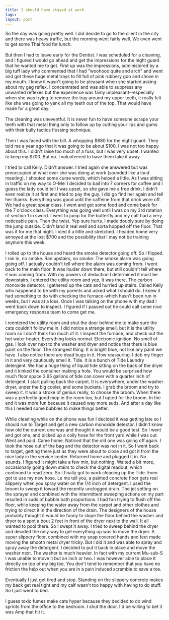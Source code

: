 ```yaml
---
title: I should have stayed at work.
tags: 
layout: post
---
```

So the day was going pretty well.  I did decide to go to the client in the city and there was heavy traffic, but the morning went fairly well.  We even went to get some Thai food for lunch.  <br /><br />But then I had to leave early for the Dentist.  I was scheduled for a cleaning, and I figured I would go ahead and get the impressions for the night guard that he wanted me to get.  First up was the impressions, administered by a big tuff lady who commented that I had "woohooo quite and arch" and went and got these huge metal trays to fill full of pink rubbery goo and shove in my mouth.  I knew it wasn't going to be pleasant when she started asking about my gag reflex.  I concentrated and was able to suppress any unwanted reflexes but the experience was fairly unpleasant--especially when she was trying to remove the tray around my upper teeth, it really felt like she was going to yank all my teeth out of the top.  That would have made for a great day.  <br /><br />The cleaning was uneventful.  It is never fun to have someone scrape your teeth with that metal thing only to follow up by cutting your lips and gums with their bully tactics flossing technique.<br /><br />Then I was faced with the bill.  A whopping $680 for the night guard.  They told me a year ago that it was going to be about $100.  I was not too happy about this.  I didn't raise too much of a fuss, but I was very upset.  I wanted to keep my $700.  But no.  I volunteered to have them take it away. <br /><br />I tried to call Kelly.  Didn't answer.  I tried again she answered but was preoccupied at what ever she was doing at work (sounded like a loud meeting).  I shouted some curse words, which helped a little.  As I was sitting in traffic on my way to O-Mei I decided to bail into 7 corners for coffee and I guess the lady could tell I was upset, so she gave me a free drink.  I didn't even realize it at first and tried to pay the guy.  I did go find her again and tell her thanks.  Everything was good until the caffeine from that drink wore off.  We had a great spear class.  I went and got some food and come back for the 7 o'clock class.  Everything was going well until I was on my 3rd rotation of section 1 in sword.  I went to jump for the butterfly and my calf had a very noticeable pain.  Then the twist.  Yep sure hurts.  I made doubly sure by doing the jump outside.  Didn't land it real well and sorta hopped off the floor.  That was it for me that night.  I iced it a little and stretched.  I headed home very annoyed at the lost $700 and the possibility that I may not be training anymore this week.  <br /><br />I rolled up to the house and heard the smoke detector going off.  So I flipped.  I ran in, no smoke.  Ran upstairs, no smoke.  The smoke alarm was going going off.  I actually couldn't tell where the alarm was coming from.  I went back to the main floor.  It was louder down there, but still couldn't tell where it was coming from.  With my powers of deduction I determined it must be downstairs.  I entered the utility room and yep, it was there.  The carbon monoxide detector.  I gathered up the cats and hurried up stairs.  Called Kelly who happened to be with my parents and asked what I should do.  I knew it had something to do with checking the furnace-which hasn't been run in weeks, but I was at a loss.  Once I was talking on the phone with my dad I went back down to inspect. I figured if I passed out he could call some nice emergency response team to come get me.   <br /><br />I reentered the utility room and shut the door behind me to make sure the cats couldn't follow me in.  I did notice a strange smell, but it is the utility room so I don't think too much of it.  I inspect the furnace, and check out the hot water heater.  Everything looks normal.  Electronic ignition.  No smell of gas.  I look over next to the washer and dryer and notice that there is blue paint on the floor.  The strangest thing.  It is bright blue, not like any paint we have.  I also notice there are dead bugs in it.  How reassuring.  I dab my finger in it and very cautiously smell it.  Tide.  It is a bunch of Tide Laundry detergent. We had a huge thing of liquid tide sitting on the back of the dryer and it kinked the container making a hole.  You would be surprised how much floor space 2.65 gallons of tide can cover with a quarter inch of detergent.   I start pulling back the carpet. It is everywhere, under the washer dryer, under the big cooler, and some buckets.  I grab the broom and try to sweep it.  It was a stroke of genius really, to choose the broom.  When there was a perfectly good mop in the room too, but I opted for the broom. In the end it was more fun because it caused way more suds.  And after a day like this I needed some bubbles to make things better. <br /><br />While cleaning while on the phone was fun I decided it was getting late so I should run to Target and get a new carbon monoxide detector.  I didn't know how old the current one was and thought it would be a good test.  So I went and got one, and picked up a coily hose for the front yard while I was out.  Went and paid.  Came home.  Noticed that the old one was going off again. I took the hose out of the bag and the detector was not in it.  So I went back to target, getting there just as they were about to close and got it from the nice lady in the service center.  Returned home and plugged it in.  No sounds.  I figured it might take a few min, but nothing.  Waited a bit more, occasionally going down stairs to check the digital readout, which continued to read zero.  So I finally got to work cleaning up the Tide.  Even got to use my new hose.  Le me tell you, a painted concrete floor gets real slippery when you spray water on the 1/4 inch of detergent.  I used the broom to sweep it toward the recently unclogged drain.  The jet setting on the sprayer and combined with the intermittent sweeping actions on my part resulted in suds of bubble bath proportions.  I had fun trying to flush off the floor, while keeping the water away from the carpet and other clothes and trying to direct it in the direction of the drain.  The designers of the house probably thought it would be funny to slope the floor behind the washer and dryer to a spot a bout 2 feet in front of the dryer next to the wall.  It all wanted to pool there.  So I swept it away.  I tried to sweep behind the dryer and decided the only way to get everything up was to move the dryer.  A super slippery floor, combined with my soap covered hands and feet made moving the smooth metal dryer tricky. But I did it and was able to spray and spray away the detergent.  I decided to put it back in place and move the washer next.  The washer is much heavier. In fact with my current Mu-sub-S I was unable to move it but an inch or two.  I was however able to place it directly on top of my big toe.  You don't tend to remember that you have no friction the help out when you are in a pain induced scramble to save a toe.  <br /><br />Eventually I just get tired and stop.  Standing on the slippery concrete makes my back get real tight and my calf wasn't too happy with having to do stuff.  So I just went to bed.<br /><br />I guess toxic fumes make cats hyper because they decided to do wind sprints from the office to the bedroom.  I shut the door.  I'd be willing to bet it was Amp that hit it.
